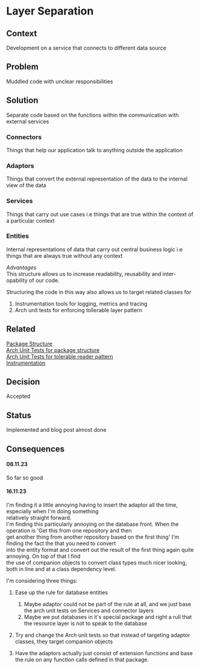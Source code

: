 # Layer Separation

## Context
Development on a service that connects to different data source

## Problem
Muddled code with unclear responsibilities

## Solution
Separate code based on the functions within the communication with external services

### Connectors  
Things that help our application talk to anything outside the application
### Adaptors 
Things that convert the external representation of the data to the internal view of the data
### Services 
Things that carry out use cases i.e things that are true within the context of a particular context 
### Entities  
Internal representations of data that carry out central business logic i.e things that are always true without any context

_Advantages_  
This structure allows us to increase readability, reusability and inter-opability of our code. 

Structuring the code in this way also allows us to target related classes for 
1. Instrumentation tools for logging, metrics and tracing 
2. Arch unit tests for enforcing tollerable layer pattern

## Related
[Package Structure](package-structure.md)  
[Arch Unit Tests for package structure](../testing/structure%20testing/package-structure.md)  
[Arch Unit Tests for tolerable reader pattern](../testing/structure%20testing/tolerable-reader.md)  
[Instrumentation](../observability/intrumentation.md)

## Decision
Accepted

## Status
Implemented and blog post almost done

## Consequences
#### 08.11.23
So far so good

#### 16.11.23 
I'm finding it a little annoying having to insert the adaptor all the time, especially when I'm doing something  
relatively straight forward.  
I'm finding this particularly annoying on the database front. When the operation is 'Get this from one repository and then  
get another thing from another repository based on the first thing' I'm finding the fact the that you need to convert    
into the entity format and convert out the result of the first thing again quite annoying. On top of that I find   
the use of companion objects to convert class types much nicer looking, both in line and at a class dependency level.  

I'm considering three things: 
1. Ease up the rule for database entities
   1. Maybe adaptor could not be part of the rule at all, and we just base the arch unit tests on Services and connector layers
   2. Maybe we put databases in it's special package and right a rull that the resource layer is not to speak to the database
   
2. Try and change the Arch unit tests so that instead of targeting adaptor classes, they target companion objects

3. Have the adaptors actually just consist of extension functions and base the rule on any function calls defined in that package.



